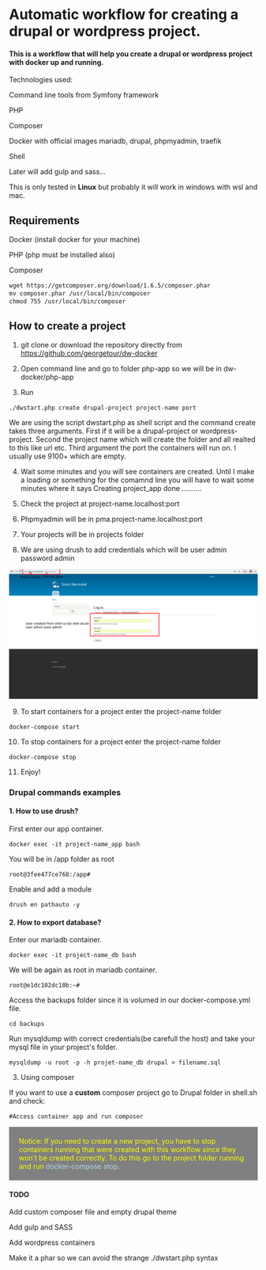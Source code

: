 # Automatic workflow for creating a drupal or wordpress project.

#### This is a workflow that will help you create a drupal or wordpress project with docker up and running.

Technologies used:

Command line tools from Symfony framework

PHP

Composer

Docker with official images mariadb, drupal, phpmyadmin, traefik 

Shell

Later will add gulp and sass...

This is only tested in <strong>Linux</strong> but probably it will work in windows with wsl and mac.

## Requirements

Docker (install docker for your machine)

PHP (php must be installed also)

Composer

```
wget https://getcomposer.org/download/1.6.5/composer.phar
mv composer.phar /usr/local/bin/composer
chmod 755 /usr/local/bin/composer
```

## How to create a project

1. git clone or download the repository directly from https://github.com/georgetour/dw-docker

2. Open command line and go to folder php-app so we will be in dw-docker/php-app

3. Run 
```
./dwstart.php create drupal-project project-name port
```

We are using the script dwstart.php as shell script and the command create takes three arguments. First if it will be a drupal-project or wordpress-project. Second the project name which will create the folder and all realted to this like url etc. Third argument the port the containers will run on. I usually use 9100+ which are empty.

4. Wait some minutes and you will see containers are created. Until I make a loading or something for the comamnd line you will have to wait some minutes where it says Creating project_app done ..........

5. Check the project at project-name.localhost:port

6. Phpmyadmin will be in pma.project-name.localhost:port

7. Your projects will be in projects folder

8. We are using drush to add credentials which will be user admin password admin

<img src="images/drupal-login.jpg">

9. To start containers for a project enter the project-name folder
```
docker-compose start 
```

10. To stop containers for a project enter the project-name folder
```
docker-compose stop
```

11. Enjoy!

### Drupal commands examples

#### 1. How to use drush?

First enter our app container.

```
docker exec -it project-name_app bash
```

You will be in /app folder as root

```
root@3fee477ce768:/app# 
```

Enable and add a module 
```
drush en pathauto -y
```

#### 2. How to export database?

Enter our mariadb container.

```
docker exec -it project-name_db bash
```

We will be again as root in mariadb container.
```
root@e1dc102dc10b:~# 
```

Access the backups folder since it is volumed in our docker-compose.yml file.
```
cd backups
```

Run mysqldump with correct credentials(be carefull the host) and take your mysql file in your project's folder.
```
mysqldump -u root -p -h projet-name_db drupal > filename.sql
```

3. Using composer

If you want to use a <strong>custom</strong> composer project go to Drupal folder in shell.sh and check:
```
#Access container app and run composer 
```

<div style="background-color: grey;padding:20px;color:yellow">Notice: If you need to create a new project, you have to stop containers running that were created with this workflow since they won't be created correctly. To do this go to the project folder running and run <span style="color:lightblue">docker-compose stop</span>.</div>


#### TODO
Add custom composer file and empty drupal theme
 
Add gulp and SASS

Add wordpress containers

Make it a phar so we can avoid the strange ./dwstart.php syntax





